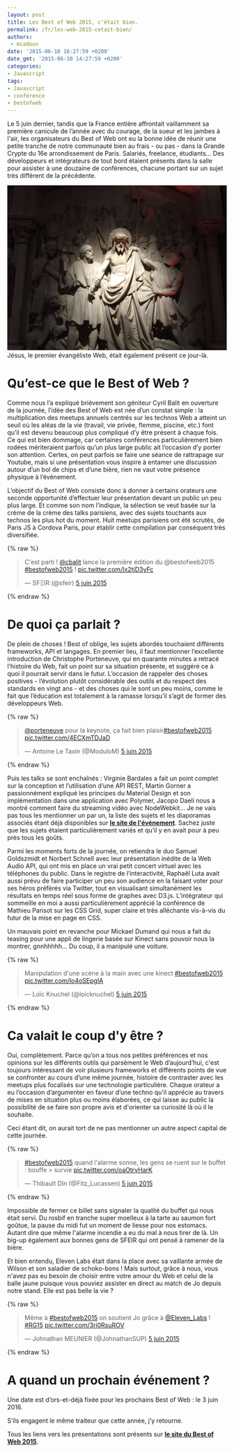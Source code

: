 ```yaml
---
layout: post
title: Les Best of Web 2015, c'était bien.
permalink: /fr/les-web-2015-cetait-bien/
authors:
 - mcadoux
date: '2015-06-10 16:27:59 +0200'
date_gmt: '2015-06-10 14:27:59 +0200'
categories:
- Javascript
tags:
- Javascript
- conférence
- bestofweb
---
```


Le 5 juin dernier, tandis que la France entière affrontait vaillamment sa première canicule de l’année avec du courage, de la sueur et les jambes à l'air, les organisateurs du Best of Web ont eu la bonne idée de réunir une petite tranche de notre communauté bien au frais - ou pas - dans la Grande Crypte du 16e arrondissement de Paris. Salariés, freelance, étudiants… Des développeurs et intégrateurs de tout bord étaient présents dans la salle pour assister à une douzaine de conférences, chacune portant sur un sujet très différent de la précédente.

![IMG\_0788](/assets/2015-06-10-les-web-2015-cetait-bien/IMG_0788.jpg) Jésus, le premier évangéliste Web, était également présent ce jour-là.

Qu’est-ce que le Best of Web ?
==============================

Comme nous l’a expliqué brièvement son géniteur Cyril Balit en ouverture de la journée, l’idée des Best of Web est née d’un constat simple : la multiplication des meetups annuels centrés sur les technos Web a atteint un seuil où les aléas de la vie (travail, vie privée, flemme, piscine, etc.) font qu’il est devenu beaucoup plus compliqué d’y être présent à chaque fois. Ce qui est bien dommage, car certaines conférences particulièrement bien rodées mériteraient parfois qu’un plus large public ait l’occasion d’y porter son attention. Certes, on peut parfois se faire une séance de rattrapage sur Youtube, mais si une présentation vous inspire à entamer une discussion autour d’un bol de chips et d’une bière, rien ne vaut votre présence physique à l’événement.

L’objectif du Best of Web consiste donc à donner à certains orateurs une seconde opportunité d’effectuer leur présentation devant un public un peu plus large. Et comme son nom l’indique, la sélection se veut basée sur la crème de la crème des talks parisiens, avec des sujets touchants aux technos les plus hot du moment. Huit meetups parisiens ont été scrutés, de Paris JS à Cordova Paris, pour établir cette compilation par conséquent très diversifiée.

{% raw %}
<blockquote class="twitter-tweet" data-lang="fr"><p lang="fr" dir="ltr">C&#39;est parti ! <a href="https://twitter.com/cbalit">@cbalit</a> lance la première édition du @bestofweb2015  <a href="https://twitter.com/hashtag/bestofweb2015?src=hash">#bestofweb2015</a> ! <a href="http://t.co/Ix2tjD3yFc">pic.twitter.com/Ix2tjD3yFc</a></p>&mdash; SFΞIR (@sfeir) <a href="https://twitter.com/sfeir/status/606720389134340096">5 juin 2015</a></blockquote>
<script async src="//platform.twitter.com/widgets.js" charset="utf-8"></script>
{% endraw %}

De quoi ça parlait ?
====================

De plein de choses ! Best of oblige, les sujets abordés touchaient différents frameworks, API et langages. En premier lieu, il faut mentionner l’excellente introduction de Christophe Porteneuve, qui en quarante minutes a retracé l’histoire du Web, fait un point sur sa situation présente, et suggéré ce à quoi il pourrait servir dans le futur. L’occasion de rappeler des choses positives - l’évolution plutôt considérable des outils et du respect des standards en vingt ans - et des choses qui le sont un peu moins, comme le fait que l’éducation est totalement à la ramasse lorsqu’il s’agit de former des développeurs Web.

{% raw %}
<blockquote class="twitter-tweet" data-lang="fr"><p lang="fr" dir="ltr"><a href="https://twitter.com/porteneuve">@porteneuve</a> pour la keynote, ça fait bien plaisir<a href="https://twitter.com/hashtag/bestofweb2015?src=hash">#bestofweb2015</a> <a href="http://t.co/4ECXmTDJaD">pic.twitter.com/4ECXmTDJaD</a></p>&mdash; Antoine Le Taxin (@ModuloM) <a href="https://twitter.com/ModuloM/status/606720824662458368">5 juin 2015</a></blockquote>
<script async src="//platform.twitter.com/widgets.js" charset="utf-8"></script>
{% endraw %}

Puis les talks se sont enchaînés : Virginie Bardales a fait un point complet sur la conception et l’utilisation d’une API REST, Martin Gorner a passionnément expliqué les principes du Material Design et son implémentation dans une application avec Polymer, Jacopo Daeli nous a montré comment faire du streaming vidéo avec NodeWebkit… Je ne vais pas tous les mentionner un par un, la liste des sujets et les diaporamas associés étant déjà disponibles sur **[le site de l'événement](http://bestofweb.paris/#schedule)**. Sachez juste que les sujets étaient particulièrement variés et qu’il y en avait pour à peu près tous les goûts.

Parmi les moments forts de la journée, on retiendra le duo Samuel Goldszmidt et Norbert Schnell avec leur présentation inédite de la Web Audio API, qui ont mis en place un vrai petit concert virtuel avec les téléphones du public. Dans le registre de l’interactivité, Raphaël Luta avait aussi prévu de faire participer un peu son audience en la faisant voter pour ses héros préférés via Twitter, tout en visualisant simultanément les résultats en temps réel sous forme de graphes avec D3.js. L’intégrateur qui sommeille en moi a aussi particulièrement apprécié la conférence de Mathieu Parisot sur les CSS Grid, super claire et très alléchante vis-à-vis du futur de la mise en page en CSS.

Un mauvais point en revanche pour Mickael Dumand qui nous a fait du teasing pour une appli de lingerie basée sur Kinect sans pouvoir nous la montrer, gnnhhhhh… Du coup, il a manipulé une voiture.

{% raw %}
<blockquote class="twitter-tweet" data-lang="fr"><p lang="fr" dir="ltr">Manipulation d&#39;une scène à la main avec une kinect <a href="https://twitter.com/hashtag/bestofweb2015?src=hash">#bestofweb2015</a> <a href="http://t.co/Io4oSEpgIA">pic.twitter.com/Io4oSEpgIA</a></p>&mdash; Loïc Knuchel (@loicknuchel) <a href="https://twitter.com/loicknuchel/status/606753873806684160">5 juin 2015</a></blockquote>
<script async src="//platform.twitter.com/widgets.js" charset="utf-8"></script>
{% endraw %}

Ca valait le coup d'y être ?
============================

Oui, complètement. Parce qu’on a tous nos petites préférences et nos opinions sur les différents outils qui parsèment le Web d’aujourd’hui, c'est toujours intéressant de voir plusieurs frameworks et différents points de vue se confronter au cours d’une même journée, histoire de contraster avec les meetups plus focalisés sur une technologie particulière. Chaque orateur a eu l’occasion d’argumenter en faveur d’une techno qu’il apprécie au travers de mises en situation plus ou moins élaborées, ce qui laisse au public la possibilité de se faire son propre avis et d'orienter sa curiosité là où il le souhaite.

Ceci étant dit, on aurait tort de ne pas mentionner un autre aspect capital de cette journée.

{% raw %}
<blockquote class="twitter-tweet" data-lang="fr"><p lang="fr" dir="ltr"><a href="https://twitter.com/hashtag/bestofweb2015?src=hash">#bestofweb2015</a> quand l&#39;alarme sonne, les gens se ruent sur le buffet : bouffe &gt; survie <a href="http://t.co/oaOtrvHarK">pic.twitter.com/oaOtrvHarK</a></p>&mdash; Thibault Dln (@Fitz_Lucassen) <a href="https://twitter.com/Fitz_Lucassen/status/606773812525432832">5 juin 2015</a></blockquote>
<script async src="//platform.twitter.com/widgets.js" charset="utf-8"></script>
{% endraw %}

Impossible de fermer ce billet sans signaler la qualité du buffet qui nous était servi. Du rosbif en tranche super moelleux à la tarte au saumon fort goûtue, la pause du midi fut un moment de liesse pour nos estomacs. Autant dire que même l'alarme incendie a eu du mal à nous tirer de là. Un big-up également aux bonnes gens de SFEIR qui ont pensé à ramener de la bière.

Et bien entendu, Eleven Labs était dans la place avec sa vaillante armée de Wilson et son saladier de schoko-bons ! Mais surtout, grâce à nous, vous n'avez pas eu besoin de choisir entre votre amour du Web et celui de la balle jaune puisque vous pouviez assister en direct au match de Jo depuis notre stand. Elle est pas belle la vie ?

{% raw %}
<blockquote class="twitter-tweet" data-lang="fr"><p lang="fr" dir="ltr">Même à <a href="https://twitter.com/hashtag/bestofweb2015?src=hash">#bestofweb2015</a> on soutient Jo grâce à <a href="https://twitter.com/Eleven_Labs">@Eleven_Labs</a> ! <a href="https://twitter.com/hashtag/RG15?src=hash">#RG15</a> <a href="http://t.co/3ri0RsuROV">pic.twitter.com/3ri0RsuROV</a></p>&mdash; Johnathan MEUNIER (@JohnathanSUP) <a href="https://twitter.com/JohnathanSUP/status/606808800973230080">5 juin 2015</a></blockquote>
<script async src="//platform.twitter.com/widgets.js" charset="utf-8"></script>
{% endraw %}

A quand un prochain événement ?
===============================

Une date est d’ors-et-déjà fixée pour les prochains Best of Web : le 3 juin 2016.

S’ils engagent le même traiteur que cette année, j’y retourne.

Tous les liens vers les présentations sont présents sur **[le site du Best of Web 2015](http://bestofweb.paris/#schedule)**.
